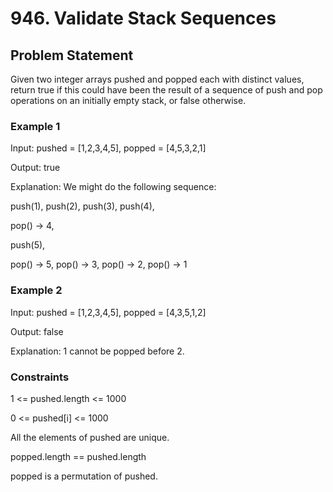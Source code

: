 # 946. Validate Stack Sequences

## Problem Statement

Given two integer arrays pushed and popped each with distinct values, return true if this could have been the result of a sequence of push and pop operations on an initially empty stack, or false otherwise.

### Example 1

Input: pushed = [1,2,3,4,5], popped = [4,5,3,2,1]

Output: true

Explanation: We might do the following sequence:

push(1), push(2), push(3), push(4),

pop() -> 4,

push(5),

pop() -> 5, pop() -> 3, pop() -> 2, pop() -> 1

### Example 2

Input: pushed = [1,2,3,4,5], popped = [4,3,5,1,2]

Output: false

Explanation: 1 cannot be popped before 2.

### Constraints

1 <= pushed.length <= 1000

0 <= pushed[i] <= 1000

All the elements of pushed are unique.

popped.length == pushed.length

popped is a permutation of pushed.
